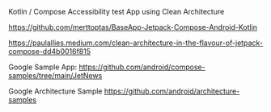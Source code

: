 Kotlin / Compose Accessibility test App using Clean Architecture

https://github.com/merttoptas/BaseApp-Jetpack-Compose-Android-Kotlin



https://paulallies.medium.com/clean-architecture-in-the-flavour-of-jetpack-compose-dd4b0016f815

Google Sample App: https://github.com/android/compose-samples/tree/main/JetNews

Google Architecture Sample https://github.com/android/architecture-samples
